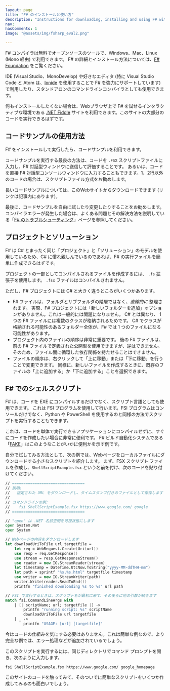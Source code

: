 ```yaml
---
layout: page
title: "F# のインストールと使い方"
description: "Instructions for downloading, installing and using F# with Visual Studio, SharpDevelop and MonoDevelop"
nav: 
hasComments: 1
image: "@assets/img/fsharp_eval2.png"

---
```


F# コンパイラは無料でオープンソースのツールで、Windows、Mac、Linux (Mono 経由) で利用できます。
F# の詳細とインストール方法については、[F# Foundation](https://fsharp.org/) をご覧ください。

IDE (Visual Studio、MonoDevelop) や好きなエディタ (特に Visual Studio Code と Atom は、[Ionide](https://ionide.io/) を使用することで F# を強力にサポートしています) で利用したり、スタンドアロンのコマンドラインコンパイラとしても使用できます。

何もインストールしたくない場合は、Webブラウザ上で F# を試せるインタラクティブな環境である [.NET Fiddle](https://dotnetfiddle.net/) サイトを利用できます。このサイトの大部分のコードを実行できるはずです。

## コードサンプルの使用方法

F# をインストールして実行したら、コードサンプルを利用できます。

コードサンプルを実行する最良の方法は、コードを `.FSX` スクリプトファイルに入力し、F# 対話型ウィンドウに送信して評価することです。
あるいは、コードを直接 F# 対話型コンソールウィンドウに入力することもできます。1、2行以外のコードの場合は、スクリプトファイル方式をお勧めします。

長いコードサンプルについては、このWebサイトからダウンロードできます (リンクは記事内にあります)。

最後に、コードサンプルを自由に試したり変更したりすることをお勧めします。コンパイラエラーが発生した場合は、よくある問題とその解決方法を説明している「[F# のトラブルシューティング](troubleshooting-fsharp.html)」ページを参照してください。

<a id="projects-solutions" ></a>   
## プロジェクトとソリューション

F# は C# とまったく同じ「プロジェクト」と「ソリューション」のモデルを使用しているため、C# に慣れ親しんでいるのであれば、F# の実行ファイルを簡単に作成できるはずです。

プロジェクトの一部としてコンパイルされるファイルを作成するには、 `.fs` 拡張子を使用します。 `.fsx` ファイルはコンパイルされません。

ただし、F# プロジェクトには C# と大きく違うところがいくつかあります。

* F# ファイルは、フォルダとサブフォルダの階層ではなく、*直線的に* 整理されます。 
  実際、F# プロジェクトには「新しいフォルダーを追加」オプションがありません。これは一般的には問題になりません。
  C# とは異なり、 1 つの F# ファイルには複数のクラスが格納されるためです。
  C# でクラスが格納される可能性のあるフォルダー全体が、F# では 1 つのファイルになる可能性があります。
* プロジェクト内のファイルの順序は非常に重要です。
  後の F# ファイルは、前の F# ファイルで定義された公開型を使用できますが、逆はできません。
  そのため、ファイル間に循環した依存関係を持たせることはできません。
* ファイルの順序は、右クリックして「上に移動」または「下に移動」を行うことで変更できます。
  同様に、新しいファイルを作成するときに、既存のファイルの「上に追加する」か「下に追加する」ことを選択できます。

<a id="shell-scripts" ></a>   
## F# でのシェルスクリプト

F# は、コードを EXE にコンパイルするだけでなく、スクリプト言語としても使用できます。 
これは FSI プログラムを使用して行います。FSI プログラムはコンソールだけでなく、Python や PowerShell を使用するのと同様の方法でスクリプトを実行することもできます。

これは、コードを単体で実行できるアプリケーションにコンパイルせずに、すぐにコードを作成したい場合に非常に便利です。
F# ビルド自動化システムである「[FAKE](https://github.com/fsharp/FAKE)」はこのようなことがいかに便利かを示す例です。

自分で試してみる方法として、次の例では、Webページをローカルファイルにダウンロードする小さなスクリプトを紹介します。
まず、FSX スクリプト ファイルを作成し、`ShellScriptExample.fsx` という名前を付け、次のコードを貼り付けてください。

```fsharp
// ================================
// 説明:
//   指定された URL をダウンロードし、タイムスタンプ付きのファイルとして保存します
//
// コマンドラインの例: 
//    fsi ShellScriptExample.fsx https://www.google.com/ google
// ================================

// "open" は .NET 名前空間を可視状態にします
open System.Net
open System

// Webページの内容をダウンロードします
let downloadUriToFile url targetfile =        
    let req = WebRequest.Create(Uri(url)) 
    use resp = req.GetResponse() 
    use stream = resp.GetResponseStream() 
    use reader = new IO.StreamReader(stream) 
    let timestamp = DateTime.UtcNow.ToString("yyyy-MM-ddTHH-mm")
    let path = sprintf "%s.%s.html" targetfile timestamp 
    use writer = new IO.StreamWriter(path) 
    writer.Write(reader.ReadToEnd())
    printfn "finished downloading %s to %s" url path

// FSI で実行するときは、スクリプト名が最初に来て、その後ろに他の引数が続きます
match fsi.CommandLineArgs with
    | [| scriptName; url; targetfile |] ->
        printfn "running script: %s" scriptName
        downloadUriToFile url targetfile
    | _ ->
        printfn "USAGE: [url] [targetfile]"
```

今はコードの仕組みを気にする必要はありません。これは簡単な例なので、より完全な例では、エラー処理などが追加されているでしょう。

このスクリプトを実行するには、同じディレクトリでコマンド プロンプトを開き、次のように入力します。

```shell
fsi ShellScriptExample.fsx https://www.google.com/ google_homepage
```

このサイトのコードを触ってみて、そのついでに簡単なスクリプトをいくつか作成してみるのも面白いでしょう。

